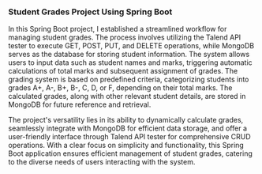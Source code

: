 ### Student Grades Project Using Spring Boot
In this Spring Boot project, I established a streamlined workflow for managing student grades.
The process involves utilizing the Talend API tester to execute GET, POST, PUT, and DELETE operations, while MongoDB serves as the database for storing student information.
The system allows users to input data such as student names and marks, triggering automatic calculations of total marks and subsequent assignment of grades.
The grading system is based on predefined criteria, categorizing students into grades A+, A-, B+, B-, C, D, or F, depending on their total marks.
The calculated grades, along with other relevant student details, are stored in MongoDB for future reference and retrieval.

The project's versatility lies in its ability to dynamically calculate grades, seamlessly integrate with MongoDB for efficient data storage, and offer a user-friendly interface through Talend API tester for comprehensive CRUD operations.
With a clear focus on simplicity and functionality, this Spring Boot application ensures efficient management of student grades, catering to the diverse needs of users interacting with the system.
